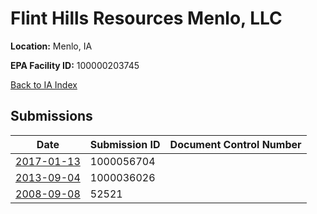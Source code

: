 # Flint Hills Resources Menlo, LLC

**Location:** Menlo, IA

**EPA Facility ID:** 100000203745

[Back to IA Index](../../index.md)

## Submissions

| Date | Submission ID | Document Control Number |
|------|--------------|-------------------------|
| [2017-01-13](submissions/1000056704.md) | 1000056704 |  |
| [2013-09-04](submissions/1000036026.md) | 1000036026 |  |
| [2008-09-08](submissions/52521.md) | 52521 |  |
